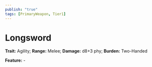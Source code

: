 ```yaml
---
publish: "true"
tags: [PrimaryWeapon, Tier1]
---
```

# Longsword

**Trait:** Agility; **Range:** Melee; **Damage:** d8+3 phy; **Burden:** Two-Handed

**Feature:** -
